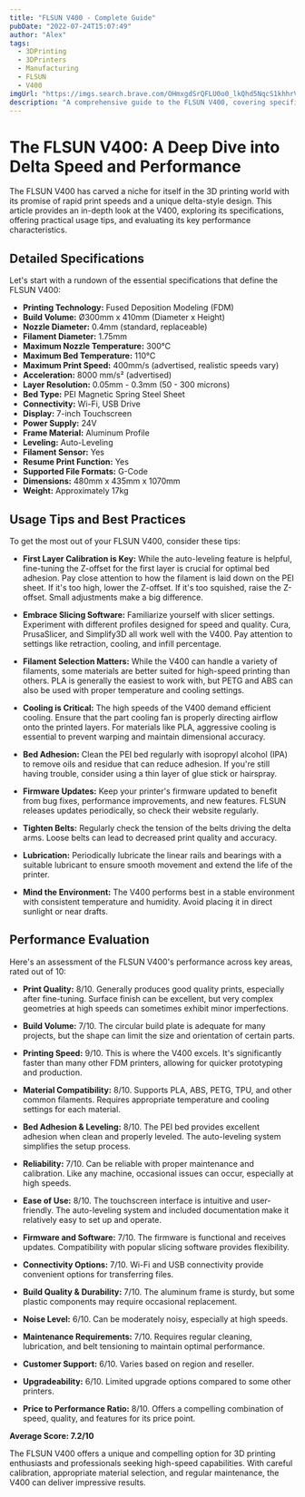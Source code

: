 ```yaml
---
title: "FLSUN V400 - Complete Guide"
pubDate: "2022-07-24T15:07:49"
author: "Alex"
tags:
  - 3DPrinting
  - 3DPrinters
  - Manufacturing
  - FLSUN
  - V400
imgUrl: "https://imgs.search.brave.com/OHmxgdSrQFLU0o0_lkQhd5NqcS1khhrVr9L-XnT2xT4/rs:fit:860:0:0:0/g:ce/aHR0cHM6Ly9henVy/ZWZpbG0uY29tL3dw/LWNvbnRlbnQvdXBs/b2Fkcy8yMDIzLzEw/L2Zsc3VuX2RlbHRh/XzNkX3ByaW50ZXJf/djQwMF9mYXN0X3Nw/ZWVkXzEwLmpwZw"
description: "A comprehensive guide to the FLSUN V400, covering specifications, usage tips, and comparisons with similar products."
---
```


# The FLSUN V400: A Deep Dive into Delta Speed and Performance

The FLSUN V400 has carved a niche for itself in the 3D printing world with its promise of rapid print speeds and a unique delta-style design. This article provides an in-depth look at the V400, exploring its specifications, offering practical usage tips, and evaluating its key performance characteristics.

## Detailed Specifications

Let's start with a rundown of the essential specifications that define the FLSUN V400:

*   **Printing Technology:** Fused Deposition Modeling (FDM)
*   **Build Volume:** Ø300mm x 410mm (Diameter x Height)
*   **Nozzle Diameter:** 0.4mm (standard, replaceable)
*   **Filament Diameter:** 1.75mm
*   **Maximum Nozzle Temperature:** 300°C
*   **Maximum Bed Temperature:** 110°C
*   **Maximum Print Speed:** 400mm/s (advertised, realistic speeds vary)
*   **Acceleration:** 8000 mm/s² (advertised)
*   **Layer Resolution:** 0.05mm - 0.3mm (50 - 300 microns)
*   **Bed Type:** PEI Magnetic Spring Steel Sheet
*   **Connectivity:** Wi-Fi, USB Drive
*   **Display:** 7-inch Touchscreen
*   **Power Supply:** 24V
*   **Frame Material:** Aluminum Profile
*   **Leveling:** Auto-Leveling
*   **Filament Sensor:** Yes
*   **Resume Print Function:** Yes
*   **Supported File Formats:** G-Code
*   **Dimensions:** 480mm x 435mm x 1070mm
*   **Weight:** Approximately 17kg

## Usage Tips and Best Practices

To get the most out of your FLSUN V400, consider these tips:

*   **First Layer Calibration is Key:** While the auto-leveling feature is helpful, fine-tuning the Z-offset for the first layer is crucial for optimal bed adhesion. Pay close attention to how the filament is laid down on the PEI sheet.  If it's too high, lower the Z-offset. If it's too squished, raise the Z-offset. Small adjustments make a big difference.

*   **Embrace Slicing Software:** Familiarize yourself with slicer settings. Experiment with different profiles designed for speed and quality. Cura, PrusaSlicer, and Simplify3D all work well with the V400.  Pay attention to settings like retraction, cooling, and infill percentage.

*   **Filament Selection Matters:** While the V400 can handle a variety of filaments, some materials are better suited for high-speed printing than others. PLA is generally the easiest to work with, but PETG and ABS can also be used with proper temperature and cooling settings.

*   **Cooling is Critical:** The high speeds of the V400 demand efficient cooling. Ensure that the part cooling fan is properly directing airflow onto the printed layers. For materials like PLA, aggressive cooling is essential to prevent warping and maintain dimensional accuracy.

*   **Bed Adhesion:** Clean the PEI bed regularly with isopropyl alcohol (IPA) to remove oils and residue that can reduce adhesion. If you're still having trouble, consider using a thin layer of glue stick or hairspray.

*   **Firmware Updates:** Keep your printer's firmware updated to benefit from bug fixes, performance improvements, and new features. FLSUN releases updates periodically, so check their website regularly.

*   **Tighten Belts:** Regularly check the tension of the belts driving the delta arms. Loose belts can lead to decreased print quality and accuracy.

*   **Lubrication:** Periodically lubricate the linear rails and bearings with a suitable lubricant to ensure smooth movement and extend the life of the printer.

*   **Mind the Environment:** The V400 performs best in a stable environment with consistent temperature and humidity. Avoid placing it in direct sunlight or near drafts.

## Performance Evaluation

Here's an assessment of the FLSUN V400's performance across key areas, rated out of 10:

*   **Print Quality:** 8/10. Generally produces good quality prints, especially after fine-tuning.  Surface finish can be excellent, but very complex geometries at high speeds can sometimes exhibit minor imperfections.

*   **Build Volume:** 7/10. The circular build plate is adequate for many projects, but the shape can limit the size and orientation of certain parts.

*   **Printing Speed:** 9/10.  This is where the V400 excels. It's significantly faster than many other FDM printers, allowing for quicker prototyping and production.

*   **Material Compatibility:** 8/10.  Supports PLA, ABS, PETG, TPU, and other common filaments. Requires appropriate temperature and cooling settings for each material.

*   **Bed Adhesion & Leveling:** 8/10. The PEI bed provides excellent adhesion when clean and properly leveled. The auto-leveling system simplifies the setup process.

*   **Reliability:** 7/10.  Can be reliable with proper maintenance and calibration.  Like any machine, occasional issues can occur, especially at high speeds.

*   **Ease of Use:** 8/10. The touchscreen interface is intuitive and user-friendly. The auto-leveling system and included documentation make it relatively easy to set up and operate.

*   **Firmware and Software:** 7/10.  The firmware is functional and receives updates. Compatibility with popular slicing software provides flexibility.

*   **Connectivity Options:** 7/10. Wi-Fi and USB connectivity provide convenient options for transferring files.

*   **Build Quality & Durability:** 7/10. The aluminum frame is sturdy, but some plastic components may require occasional replacement.

*   **Noise Level:** 6/10.  Can be moderately noisy, especially at high speeds.

*   **Maintenance Requirements:** 7/10. Requires regular cleaning, lubrication, and belt tensioning to maintain optimal performance.

*   **Customer Support:** 6/10. Varies based on region and reseller.

*   **Upgradeability:** 6/10.  Limited upgrade options compared to some other printers.

*   **Price to Performance Ratio:** 8/10. Offers a compelling combination of speed, quality, and features for its price point.

**Average Score: 7.2/10**

The FLSUN V400 offers a unique and compelling option for 3D printing enthusiasts and professionals seeking high-speed capabilities. With careful calibration, appropriate material selection, and regular maintenance, the V400 can deliver impressive results.
```
